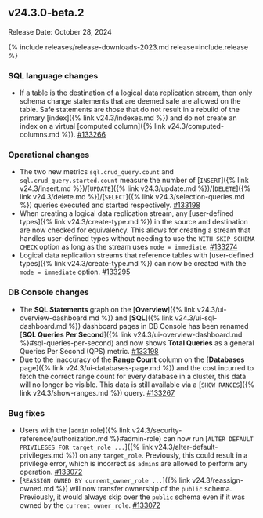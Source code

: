 ## v24.3.0-beta.2

Release Date: October 28, 2024

{% include releases/release-downloads-2023.md release=include.release %}

<h3 id="v24-3-0-beta-2-sql-language-changes">SQL language changes</h3>

- If a table is the destination of a logical data replication stream, then only schema change statements that are deemed safe are allowed on the table. Safe statements are those that do not result in a rebuild of the primary [index]({% link v24.3/indexes.md %}) and do not create an index on a virtual [computed column]({% link v24.3/computed-columns.md %}). [#133266][#133266]

<h3 id="v24-3-0-beta-2-operational-changes">Operational changes</h3>

- The two new metrics `sql.crud_query.count` and `sql.crud_query.started.count` measure the number of [`INSERT`]({% link v24.3/insert.md %})/[`UPDATE`]({% link v24.3/update.md %})/[`DELETE`]({% link v24.3/delete.md %})/[`SELECT`]({% link v24.3/selection-queries.md %}) queries executed and started respectively. [#133198][#133198]
- When creating a logical data replication stream, any [user-defined types]({% link v24.3/create-type.md %}) in the source and destination are now checked for equivalency. This allows for creating a stream that handles user-defined types without needing to use the `WITH SKIP SCHEMA CHECK` option as long as the stream uses `mode = immediate`. [#133274][#133274]
- Logical data replication streams that reference tables with [user-defined types]({% link v24.3/create-type.md %}) can now be created with the `mode = immediate` option. [#133295][#133295]

<h3 id="v24-3-0-beta-2-db-console-changes">DB Console changes</h3>

- The **SQL Statements** graph on the [**Overview**]({% link v24.3/ui-overview-dashboard.md %}) and [**SQL**]({% link v24.3/ui-sql-dashboard.md %}) dashboard pages in DB Console has been renamed [**SQL Queries Per Second**]({% link v24.3/ui-overview-dashboard.md %}#sql-queries-per-second) and now shows **Total Queries** as a general Queries Per Second (QPS) metric. [#133198][#133198]
- Due to the inaccuracy of the **Range Count** column on the [**Databases** page]({% link v24.3/ui-databases-page.md %}) and the cost incurred to fetch the correct range count for every database in a cluster, this data will no longer be visible. This data is still available via a [`SHOW RANGES`]({% link v24.3/show-ranges.md %}) query. [#133267][#133267]

<h3 id="v24-3-0-beta-2-bug-fixes">Bug fixes</h3>

- Users with the [`admin` role]({% link v24.3/security-reference/authorization.md %}#admin-role) can now run [`ALTER DEFAULT PRIVILEGES FOR target_role ...`]({% link v24.3/alter-default-privileges.md %}) on any `target_role`. Previously, this could result in a privilege error, which is incorrect as `admin`s are allowed to perform any operation. [#133072][#133072]
- [`REASSIGN OWNED BY current_owner_role ...`]({% link v24.3/reassign-owned.md %}) will now transfer ownership of the `public` schema. Previously, it would always skip over the `public` schema even if it was owned by the `current_owner_role`. [#133072][#133072]


[#133072]: https://github.com/cockroachdb/cockroach/pull/133072
[#133198]: https://github.com/cockroachdb/cockroach/pull/133198
[#133266]: https://github.com/cockroachdb/cockroach/pull/133266
[#133267]: https://github.com/cockroachdb/cockroach/pull/133267
[#133274]: https://github.com/cockroachdb/cockroach/pull/133274
[#133295]: https://github.com/cockroachdb/cockroach/pull/133295
